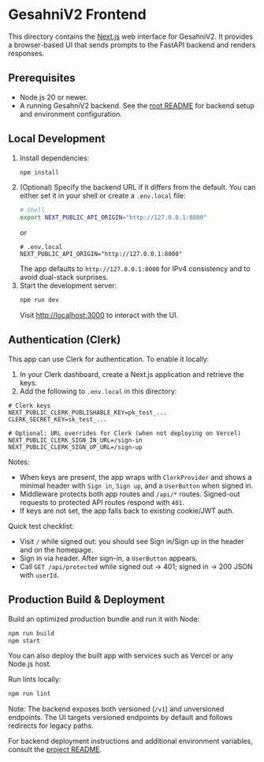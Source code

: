 # GesahniV2 Frontend

This directory contains the [Next.js](https://nextjs.org/) web interface for GesahniV2. It provides a browser-based UI that sends prompts to the FastAPI backend and renders responses.

## Prerequisites
- Node.js 20 or newer.
- A running GesahniV2 backend. See the [root README](../README.md) for backend setup and environment configuration.

## Local Development
1. Install dependencies:
   ```bash
   npm install
   ```
2. (Optional) Specify the backend URL if it differs from the default. You can either
   set it in your shell or create a `.env.local` file:
   ```bash
   # Shell
   export NEXT_PUBLIC_API_ORIGIN="http://127.0.0.1:8000"
   ```
   or
   ```env
   # .env.local
   NEXT_PUBLIC_API_ORIGIN="http://127.0.0.1:8000"
   ```
   The app defaults to `http://127.0.0.1:8000` for IPv4 consistency and to avoid dual-stack surprises.
3. Start the development server:
   ```bash
   npm run dev
   ```
   Visit [http://localhost:3000](http://localhost:3000) to interact with the UI.

## Authentication (Clerk)

This app can use Clerk for authentication. To enable it locally:

1. In your Clerk dashboard, create a Next.js application and retrieve the keys.
2. Add the following to `.env.local` in this directory:

```env
# Clerk keys
NEXT_PUBLIC_CLERK_PUBLISHABLE_KEY=pk_test_...
CLERK_SECRET_KEY=sk_test_...

# Optional: URL overrides for Clerk (when not deploying on Vercel)
NEXT_PUBLIC_CLERK_SIGN_IN_URL=/sign-in
NEXT_PUBLIC_CLERK_SIGN_UP_URL=/sign-up
```

Notes:
- When keys are present, the app wraps with `ClerkProvider` and shows a minimal header with `Sign in`, `Sign up`, and a `UserButton` when signed in.
- Middleware protects both app routes and `/api/*` routes. Signed-out requests to protected API routes respond with `401`.
- If keys are not set, the app falls back to existing cookie/JWT auth.

Quick test checklist:
- Visit `/` while signed out: you should see Sign in/Sign up in the header and on the homepage.
- Sign in via header. After sign-in, a `UserButton` appears.
- Call `GET /api/protected` while signed out → 401; signed in → 200 JSON with `userId`.

## Production Build & Deployment
Build an optimized production bundle and run it with Node:
```bash
npm run build
npm start
```
You can also deploy the built app with services such as Vercel or any Node.js host.

Run lints locally:
```bash
npm run lint
```

Note: The backend exposes both versioned (`/v1`) and unversioned endpoints. The UI targets versioned endpoints by default and follows redirects for legacy paths.

For backend deployment instructions and additional environment variables, consult the [project README](../README.md).
